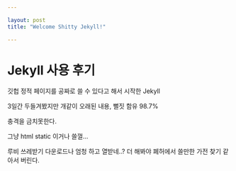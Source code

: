 ```yaml
---

layout: post
title: "Welcome Shitty Jekyll!"

---
```


# Jekyll 사용 후기

깃헙 정적 페이지를 공짜로 쓸 수 있다고 해서 시작한 Jekyll

3일간 두들겨봤지만 개같이 오래된 내용, 뻘짓 함유 98.7%

충격을 금치못한다. 

그냥 html static 이거나 쓸껄...

루비 쓰레받기 다운로드나 엄청 하고 열받네..? 더 해봐야 폐허에서 쓸만한 가전 찾기 같아서 버린다.
